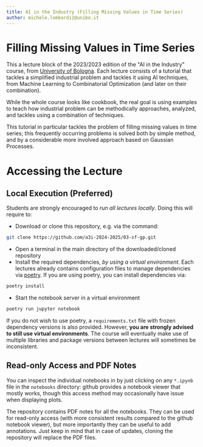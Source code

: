 ```yaml
---
title: AI in the Industry (Filling Missing Values in Time Series)
author: michele.lombardi2@unibo.it
---
```


# Filling Missing Values in Time Series #

This a lecture block of the 2023/2023 edition of the "AI in the Industry" course, from [University of Bologna](https://www.unibo.it). Each lecture consists of a tutorial that tackles a simplified industrial problem and tackles it using AI techniques, from Machine Learning to Combinatorial Optimization (and later on their combination).

While the whole course looks like cookbook, the real goal is using examples to teach how industrial problem can be methodically approaches, analyzed, and tackles using a combination of techniques.

This tutorial in particular tackles the problem of filling missing values in time series; this frequently occurring problems is solved both by simple method, and by a considerable more involved approach based on Gaussian Processes.

# Accessing the Lecture #

## Local Execution (Preferred) ##

Students are strongly encouraged to _run all lectures locally_. Doing this will require to:

* Download or clone this repository, e.g. via the command:
```sh
git clone https://github.com/a3i-2024-2025/03-sf-gp.git
```
* Open a terminal in the main directory of the downloaded/cloned repository
* Install the required dependencies, _by using a virtual environment_. Each lectures already contains configuration files to manage dependencies via [poetry](https://python-poetry.org). If you are using poetry, you can install dependencies via:
```sh
poetry install
```
* Start the notebook server in a virtual environment
```sh
poetry run jupyter notebook
```

If you do not wish to use poetry, a `requirements.txt` file with frozen dependency versions is also provided. However, **you are strongly advised to still use virtual environments**. The course will eventually make use of multiple libraries and package versions between lectures will sometimes be inconsistent.

## Read-only Access and PDF Notes ##

You can inspect the individual notebooks in by just clicking on any `*.ipynb` file in the `notebooks` directory: github provides a notebook viewer that mostly works, though this access method may occasionally have issue when displaying plots.

The repository contains PDF notes for all the notebooks. They can be used for read-only access (with more consistent results compared to the github notebook viewer), but more importantly they can be useful to add annotations. Just keep in mind that in case of updates, cloning the repository will replace the PDF files.
